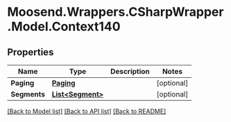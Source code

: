 # Moosend.Wrappers.CSharpWrapper.Model.Context140
## Properties

Name | Type | Description | Notes
------------ | ------------- | ------------- | -------------
**Paging** | [**Paging**](Paging.md) |  | [optional] 
**Segments** | [**List&lt;Segment&gt;**](Segment.md) |  | [optional] 

[[Back to Model list]](../README.md#documentation-for-models) [[Back to API list]](../README.md#documentation-for-api-endpoints) [[Back to README]](../README.md)

